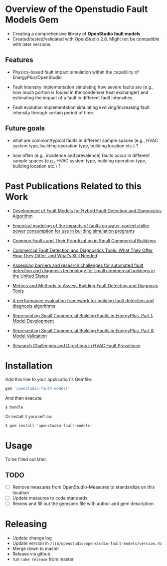 # Overview of the Openstudio Fault Models Gem

- Creating a comprehensive library of **OpenStudio fault models**
- Created/tested/validated with OpenStudio 2.8. Might not be compatible with later versions.

## Features

- Physics-based fault impact simulation within the capability of EnergyPlus/OpenStudio

- Fault intensity implementation simulating how severe faults are (e.g., how much portion is fouled in the condenser heat exchanger) and estimating the impact of a fault in different fault intensities.

- Fault evolution implementation simulating evolving/increasing fault intensity through certain period of time.

## Future goals

- what are common/typical faults in different sample spaces (e.g., HVAC system type, building operation type, building location etc.) ?

- how often (e.g., incidence and prevalence) faults occur in different sample spaces (e.g., HVAC system type, building operation type, building location etc.) ?

# Past Publications Related to this Work

- [Development of Fault Models for Hybrid Fault Detection and Diagnostics Algorithm](https://www.nrel.gov/docs/fy16osti/65030.pdf)

- [Empirical modeling of the impacts of faults on water-cooled chiller power consumption for use in building simulation programs](https://www.sciencedirect.com/science/article/pii/S1359431116300692)

- [Common Faults and Their Prioritization in Small Commercial Buildings](https://www.nrel.gov/docs/fy18osti/70136.pdf)

- [Commercial Fault Detection and Diagnostics Tools: What They Offer, How They Differ, and What’s Still Needed](https://escholarship.org/uc/item/4j72k57p)

- [Assessing barriers and research challenges for automated fault detection and diagnosis technology for small commercial buildings in the United States](https://www.sciencedirect.com/science/article/pii/S1364032118306300)

- [Metrics and Methods to Assess Building Fault Detection and Diagnosis Tools](https://www.osti.gov/biblio/1503166)

- [A performance evaluation framework for building fault detection and diagnosis algorithms](https://www.sciencedirect.com/science/article/pii/S0378778818335680)

- [Representing Small Commercial Building Faults in EnergyPlus, Part I: Model Development](https://www.mdpi.com/2075-5309/9/11/233)

- [Representing Small Commercial Building Faults in EnergyPlus, Part II: Model Validation](https://www.mdpi.com/2075-5309/9/12/239)

- [Research Challenges and Directions in HVAC Fault Prevalence](https://www.tandfonline.com/doi/full/10.1080/23744731.2021.1898243)

# Installation

Add this line to your application's Gemfile:

```ruby
gem 'openstudio-fault-models'
```

And then execute:

    $ bundle

Or install it yourself as:

    $ gem install 'openstudio-fault-models'

# Usage

To be filled out later. 

## TODO

- [ ] Remove measures from OpenStudio-Measures to standardize on this location
- [ ] Update measures to code standards
- [ ] Review and fill out the gemspec file with author and gem description

# Releasing

* Update change log
* Update version in `/lib/openstudio/openstudio-fault-models/version.rb`
* Merge down to master
* Release via github
* run `rake release` from master

